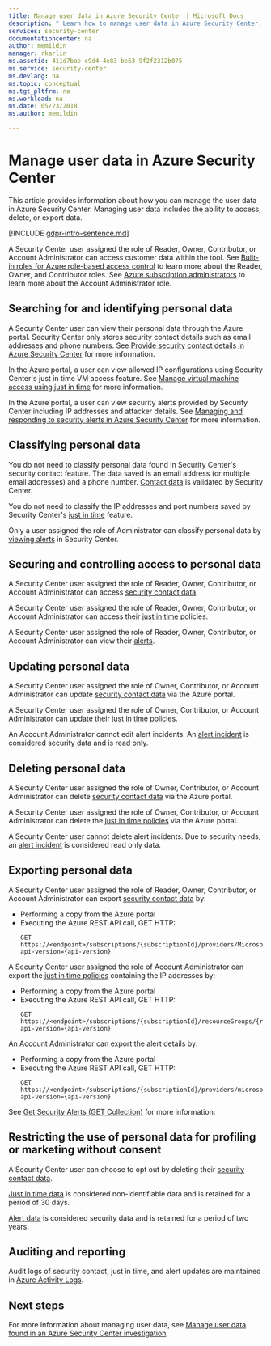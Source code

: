 ```yaml
---
title: Manage user data in Azure Security Center | Microsoft Docs
description: " Learn how to manage user data in Azure Security Center. "
services: security-center
documentationcenter: na
author: memildin
manager: rkarlin
ms.assetid: 411d7bae-c9d4-4e83-be63-9f2f2312b075
ms.service: security-center
ms.devlang: na
ms.topic: conceptual
ms.tgt_pltfrm: na
ms.workload: na
ms.date: 05/23/2018
ms.author: memildin

---
```


# Manage user data in Azure Security Center
This article provides information about how you can manage the user data in Azure Security Center. Managing user data includes the ability to access, delete, or export data.

[!INCLUDE [gdpr-intro-sentence.md](../../includes/gdpr-intro-sentence.md)]

A Security Center user assigned the role of Reader, Owner, Contributor, or Account Administrator can access customer data within the tool. See [Built-in roles for Azure role-based access control](../role-based-access-control/built-in-roles.md) to learn more about the Reader, Owner, and Contributor roles. See [Azure subscription administrators](../billing/billing-add-change-azure-subscription-administrator.md) to learn more about the Account Administrator role.

## Searching for and identifying personal data
A Security Center user can view their personal data through the Azure portal. Security Center only stores security contact details such as email addresses and phone numbers. See [Provide security contact details in Azure Security Center](security-center-provide-security-contact-details.md) for more information.

In the Azure portal, a user can view allowed IP configurations using Security Center's just in time VM access feature. See [Manage virtual machine access using just in time](security-center-just-in-time.md) for more information.

In the Azure portal, a user can view security alerts provided by Security Center including IP addresses and attacker details. See [Managing and responding to security alerts in Azure Security Center](security-center-managing-and-responding-alerts.md) for more information.

## Classifying personal data
You do not need to classify personal data found in Security Center's security contact feature. The data saved is an email address (or multiple email addresses) and a phone number. [Contact data](security-center-provide-security-contact-details.md) is validated by Security Center.

You do not need to classify the IP addresses and port numbers saved by Security Center's [just in time](security-center-just-in-time.md) feature.

Only a user assigned the role of Administrator can classify personal data by [viewing alerts](security-center-managing-and-responding-alerts.md) in Security Center.

## Securing and controlling access to personal data
A Security Center user assigned the role of Reader, Owner, Contributor, or Account Administrator can access [security contact data](security-center-provide-security-contact-details.md).

A Security Center user assigned the role of Reader, Owner, Contributor, or Account Administrator can access their [just in time](security-center-just-in-time.md) policies.

A Security Center user assigned the role of Reader, Owner, Contributor, or Account Administrator can view their [alerts](security-center-managing-and-responding-alerts.md).

## Updating personal data
A Security Center user assigned the role of Owner, Contributor, or Account Administrator can update [security contact data](security-center-provide-security-contact-details.md) via the Azure portal.

A Security Center user assigned the role of Owner, Contributor, or Account Administrator can update their [just in time policies](security-center-just-in-time.md).

An Account Administrator cannot edit alert incidents. An [alert incident](security-center-managing-and-responding-alerts.md) is considered security data and is read only.

## Deleting personal data
A Security Center user assigned the role of Owner, Contributor, or Account Administrator can delete [security contact data](security-center-provide-security-contact-details.md) via the Azure portal.

A Security Center user assigned the role of Owner, Contributor, or Account Administrator can delete the [just in time policies](security-center-just-in-time.md) via the Azure portal.

A Security Center user cannot delete alert incidents. Due to security needs, an [alert incident](security-center-managing-and-responding-alerts.md) is considered read only data.

## Exporting personal data
A Security Center user assigned the role of Reader, Owner, Contributor, or Account Administrator can export [security contact data](security-center-provide-security-contact-details.md) by:

- Performing a copy from the Azure portal
- Executing the Azure REST API call, GET HTTP:
  ```HTTP
  GET https://<endpoint>/subscriptions/{subscriptionId}/providers/Microsoft.Security/securityContacts?api-version={api-version}
  ```

A Security Center user assigned the role of Account Administrator can export the [just in time policies](security-center-just-in-time.md) containing the IP addresses by:

- Performing a copy from the Azure portal
- Executing the Azure REST API call, GET HTTP:
  ```HTTP
  GET https://<endpoint>/subscriptions/{subscriptionId}/resourceGroups/{resourceGroup}/providers/Microsoft.Security/locations/{location}/jitNetworkAccessPolicies/default?api-version={api-version}
  ```

An Account Administrator can export the alert details by:

- Performing a copy from the Azure portal
- Executing the Azure REST API call, GET HTTP:
  ```HTTP
  GET https://<endpoint>/subscriptions/{subscriptionId}/providers/microsoft.Security/alerts?api-version={api-version}
  ```

See [Get Security Alerts (GET Collection)](https://msdn.microsoft.com/library/mt704050.aspx) for more information.

## Restricting the use of personal data for profiling or marketing without consent
A Security Center user can choose to opt out by deleting their [security contact data](security-center-provide-security-contact-details.md).

[Just in time data](security-center-just-in-time.md) is considered non-identifiable data and is retained for a period of 30 days.

[Alert data](security-center-managing-and-responding-alerts.md) is considered security data and is retained for a period of two years.

## Auditing and reporting
Audit logs of security contact, just in time, and alert updates are maintained in [Azure Activity Logs](../azure-monitor/platform/activity-logs-overview.md).

## Next steps
For more information about managing user data, see [Manage user data found in an Azure Security Center investigation](security-center-investigation-user-data.md).
